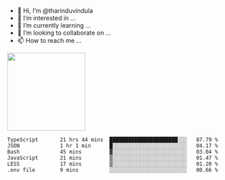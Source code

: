 - 👋 Hi, I’m @tharinduvindula
- 👀 I’m interested in ...
- 🌱 I’m currently learning ...
- 💞️ I’m looking to collaborate on ...
- 📫 How to reach me ...

<!---
tharinduvindula/tharinduvindula is a ✨ special ✨ repository because its `README.md` (this file) appears on your GitHub profile.
You can click the Preview link to take a look at your changes.
--->

<img height="180em" src="https://github-readme-stats.vercel.app/api?username=tharinduvindula&show_icons=true&hide_border=false&&count_private=true&include_all_commits=true" />


<!--START_SECTION:waka-->

```text
TypeScript       21 hrs 44 mins  ██████████████████████░░░   87.79 %
JSON             1 hr 1 min      █░░░░░░░░░░░░░░░░░░░░░░░░   04.17 %
Bash             45 mins         ▓░░░░░░░░░░░░░░░░░░░░░░░░   03.04 %
JavaScript       21 mins         ▒░░░░░░░░░░░░░░░░░░░░░░░░   01.47 %
LESS             17 mins         ▒░░░░░░░░░░░░░░░░░░░░░░░░   01.20 %
.env file        9 mins          ░░░░░░░░░░░░░░░░░░░░░░░░░   00.66 %
```

<!--END_SECTION:waka-->

